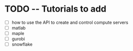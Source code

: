 # TODO -- Tutorials to add

- [ ] how to use the API to create and control compute servers
- [ ] matlab
- [ ] maple
- [ ] gurobi
- [ ] snowflake